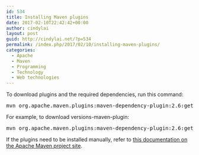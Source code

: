 ```yaml
---
id: 534
title: Installing Maven plugins
date: 2017-02-10T22:42:42+00:00
author: cindylai
layout: post
guid: http://cindylai.net/?p=534
permalink: /index.php/2017/02/10/installing-maven-plugins/
categories:
  - Apache
  - Maven
  - Programming
  - Technology
  - Web technologies
---
```

To download plugins and the required dependencies, run this command:

<pre class="brush: plain; title: ; notranslate" title="">mvn org.apache.maven.plugins:maven-dependency-plugin:2.6:get -Dartifact=groupId:artifactId:version</pre>

For example, to download versions-maven-plugin:

<pre class="brush: plain; title: ; notranslate" title="">mvn org.apache.maven.plugins:maven-dependency-plugin:2.6:get -Dartifact=org.codehaus.mojo:versions-maven-plugin:2.3 -DrepoUrl=https://github.com/mojohaus/versions-maven-plugin</pre>

If the plugins need to be installed manually, refer to [this documentation on the Apache Maven project site](http://maven.apache.org/plugins/maven-install-plugin/examples/custom-pom-installation.html).